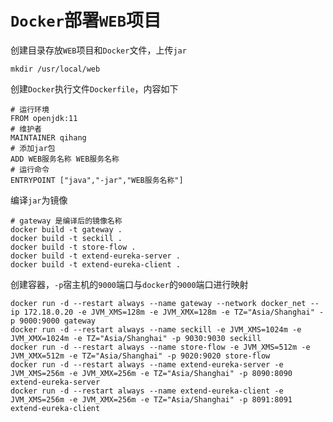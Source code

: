 # `Docker`部署`WEB`项目



创建目录存放`WEB`项目和`Docker`文件，上传`jar`

```shell
mkdir /usr/local/web
```

创建`Docker`执行文件`Dockerfile`，内容如下

```shell
# 运行环境
FROM openjdk:11
# 维护者
MAINTAINER qihang
# 添加jar包
ADD WEB服务名称 WEB服务名称
# 运行命令
ENTRYPOINT ["java","-jar","WEB服务名称"]
```

编译`jar`为镜像

```shell
# gateway 是编译后的镜像名称
docker build -t gateway .
docker build -t seckill .
docker build -t store-flow .
docker build -t extend-eureka-server .
docker build -t extend-eureka-client .
```

创建容器，`-p`宿主机的`9000`端口与`docker`的`9000`端口进行映射

```shell
docker run -d --restart always --name gateway --network docker_net --ip 172.18.0.20 -e JVM_XMS=128m -e JVM_XMX=128m -e TZ="Asia/Shanghai" -p 9000:9000 gateway
docker run -d --restart always --name seckill -e JVM_XMS=1024m -e JVM_XMX=1024m -e TZ="Asia/Shanghai" -p 9030:9030 seckill
docker run -d --restart always --name store-flow -e JVM_XMS=512m -e JVM_XMX=512m -e TZ="Asia/Shanghai" -p 9020:9020 store-flow
docker run -d --restart always --name extend-eureka-server -e JVM_XMS=256m -e JVM_XMX=256m -e TZ="Asia/Shanghai" -p 8090:8090 extend-eureka-server
docker run -d --restart always --name extend-eureka-client -e JVM_XMS=256m -e JVM_XMX=256m -e TZ="Asia/Shanghai" -p 8091:8091 extend-eureka-client
```







